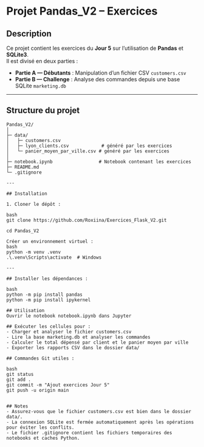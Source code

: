 # Projet Pandas_V2 – Exercices

## Description

Ce projet contient les exercices du **Jour 5** sur l’utilisation de **Pandas** et **SQLite3**.  
Il est divisé en deux parties :

- **Partie A — Débutants** : Manipulation d’un fichier CSV `customers.csv`  
- **Partie B — Challenge** : Analyse des commandes depuis une base SQLite `marketing.db`

---

## Structure du projet

```text
Pandas_V2/
│
├─ data/
│   ├─ customers.csv
│   ├─ lyon_clients.csv            # généré par les exercices
│   └─ panier_moyen_par_ville.csv # généré par les exercices
│
├─ notebook.ipynb                 # Notebook contenant les exercices
├─ README.md
└─ .gitignore

---

## Installation

1. Cloner le dépôt :

bash
git clone https://github.com/Roxiina/Exercices_Flask_V2.git

cd Pandas_V2

Créer un environnement virtuel :
bash
python -m venv .venv
.\.venv\Scripts\activate  # Windows

---

## Installer les dépendances :

bash
python -m pip install pandas
python -m pip install ipykernel

## Utilisation
Ouvrir le notebook notebook.ipynb dans Jupyter 

## Exécuter les cellules pour :
- Charger et analyser le fichier customers.csv
- Lire la base marketing.db et analyser les commandes
- Calculer le total dépensé par client et le panier moyen par ville
- Exporter les rapports CSV dans le dossier data/

## Commandes Git utiles :

bash
git status
git add .
git commit -m "Ajout exercices Jour 5"
git push -u origin main


## Notes
- Assurez-vous que le fichier customers.csv est bien dans le dossier data/.
- La connexion SQLite est fermée automatiquement après les opérations pour éviter les conflits.
- Le fichier .gitignore contient les fichiers temporaires des notebooks et caches Python.
